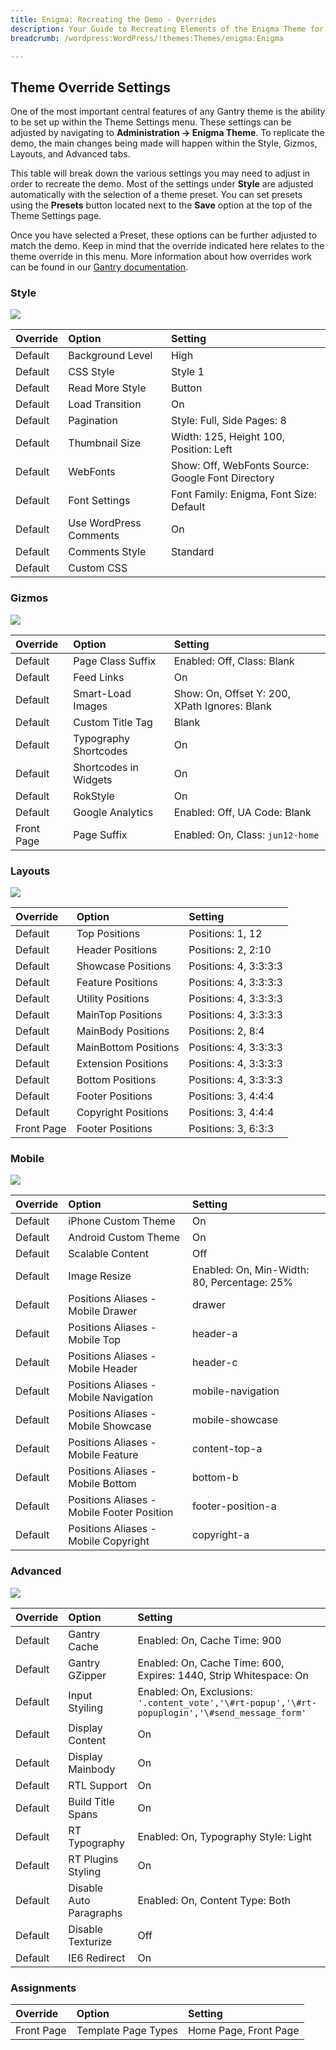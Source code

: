 ```yaml
---
title: Enigma: Recreating the Demo - Overrides
description: Your Guide to Recreating Elements of the Enigma Theme for WordPress
breadcrumb: /wordpress:WordPress/!themes:Themes/enigma:Enigma

---
```


Theme Override Settings
-----

One of the most important central features of any Gantry theme is the ability to be set up within the Theme Settings menu. These settings can be adjusted by navigating to **Administration -> Enigma Theme**. To replicate the demo, the main changes being made will happen within the Style, Gizmos, Layouts, and Advanced tabs. 

This table will break down the various settings you may need to adjust in order to recreate the demo. Most of the settings under **Style** are adjusted automatically with the selection of a theme preset. You can set presets using the **Presets** button located next to the **Save** option at the top of the Theme Settings page.

Once you have selected a Preset, these options can be further adjusted to match the demo. Keep in mind that the override indicated here relates to the theme override in this menu. More information about how overrides work can be found in our [Gantry documentation][override].

### Style

![][setstyle]

| Override    | Option                 | Setting                                           |
| :---------- | :----------            | :----------                                       |
| Default     | Background Level       | High                                              |
| Default     | CSS Style              | Style 1                                           |
| Default     | Read More Style        | Button                                            |
| Default     | Load Transition        | On                                                |
| Default     | Pagination             | Style: Full, Side Pages: 8                        |
| Default     | Thumbnail Size         | Width: 125, Height 100, Position: Left            |
| Default     | WebFonts               | Show: Off, WebFonts Source: Google Font Directory |
| Default     | Font Settings          | Font Family: Enigma, Font Size: Default           |
| Default     | Use WordPress Comments | On                                                |
| Default     | Comments Style         | Standard                                          |
| Default     | Custom CSS             |                                                   |

### Gizmos

![][setgizmos]

| Override    | Option                | Setting                                       |
| :---------- | :----------           | :----------                                   |
| Default     | Page Class Suffix     | Enabled: Off, Class: Blank                    |
| Default     | Feed Links            | On                                            |
| Default     | Smart-Load Images     | Show: On, Offset Y: 200, XPath Ignores: Blank |
| Default     | Custom Title Tag      | Blank                                         |
| Default     | Typography Shortcodes | On                                            |
| Default     | Shortcodes in Widgets | On                                            |
| Default     | RokStyle              | On                                            |
| Default     | Google Analytics      | Enabled: Off, UA Code: Blank                  |
| Front Page  | Page Suffix           | Enabled: On, Class: `jun12-home`              |

### Layouts

![][setlayouts]

| Override    | Option               | Setting               |
| :---------- | :----------          | :----------           |
| Default     | Top Positions        | Positions: 1, 12      |
| Default     | Header Positions     | Positions: 2, 2:10    |
| Default     | Showcase Positions   | Positions: 4, 3:3:3:3 |
| Default     | Feature Positions    | Positions: 4, 3:3:3:3 |
| Default     | Utility Positions    | Positions: 4, 3:3:3:3 |
| Default     | MainTop Positions    | Positions: 4, 3:3:3:3 |
| Default     | MainBody Positions   | Positions: 2, 8:4     |
| Default     | MainBottom Positions | Positions: 4, 3:3:3:3 |
| Default     | Extension Positions  | Positions: 4, 3:3:3:3 |
| Default     | Bottom Positions     | Positions: 4, 3:3:3:3 |
| Default     | Footer Positions     | Positions: 3, 4:4:4   |
| Default     | Copyright Positions  | Positions: 3, 4:4:4   |
| Front Page  | Footer Positions     | Positions: 3, 6:3:3   |

### Mobile

![][setmobile]

| Override    | Option                                     | Setting                                     |
| :---------- | :----------                                | :----------                                 |
| Default     | iPhone Custom Theme                        | On                                          |
| Default     | Android Custom Theme                       | On                                          |
| Default     | Scalable Content                           | Off                                         |
| Default     | Image Resize                               | Enabled: On, Min-Width: 80, Percentage: 25% |
| Default     | Positions Aliases - Mobile Drawer          | drawer                                      |
| Default     | Positions Aliases - Mobile Top             | header-a                                    |
| Default     | Positions Aliases - Mobile Header          | header-c                                    |
| Default     | Positions Aliases - Mobile Navigation      | mobile-navigation                           |
| Default     | Positions Aliases - Mobile Showcase        | mobile-showcase                             |
| Default     | Positions Aliases - Mobile Feature         | content-top-a                               |
| Default     | Positions Aliases - Mobile Bottom          | bottom-b                                    |
| Default     | Positions Aliases - Mobile Footer Position | footer-position-a                           |
| Default     | Positions Aliases - Mobile Copyright       | copyright-a                                 |

### Advanced

![][setadvanced]

| Override    | Option                  | Setting                                                                                         |
| :---------- | :----------             | :----------                                                                                     |
| Default     | Gantry Cache            | Enabled: On, Cache Time: 900                                                                    |
| Default     | Gantry GZipper          | Enabled: On, Cache Time: 600, Expires: 1440, Strip Whitespace: On                               |
| Default     | Input Styiling          | Enabled: On, Exclusions: `'.content_vote','\#rt-popup','\#rt-popuplogin','\#send_message_form'` |
| Default     | Display Content         | On                                                                                              |
| Default     | Display Mainbody        | On                                                                                              |
| Default     | RTL Support             | On                                                                                              |
| Default     | Build Title Spans       | On                                                                                              |
| Default     | RT Typography           | Enabled: On, Typography Style: Light                                                            |
| Default     | RT Plugins Styling      | On                                                                                              |
| Default     | Disable Auto Paragraphs | Enabled: On, Content Type: Both                                                                 |
| Default     | Disable Texturize       | Off                                                                                             |
| Default     | IE6 Redirect            | On                                                                                              |

### Assignments

| Override    | Option              | Setting               |
| :---------- | :----------         | :----------           |
| Front Page  | Template Page Types | Home Page, Front Page |

[menu]: ../../start/menu.md
[override]: http://gantry-framework.org/documentation/wordpress/configure/
[setadvanced]: assets/setadvanced.jpeg
[setmobile]: assets/setmobile.jpeg
[setlayouts]: assets/setlayouts.jpeg
[setstyle]: assets/setstyle.jpeg
[setgizmos]: assets/setgizmos.jpeg